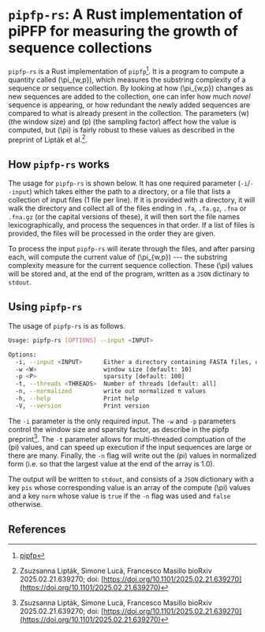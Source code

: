 # `pipfp-rs`: A Rust implementation of piPFP for measuring the growth of sequence collections

`pipfp-rs` is a Rust implementation of `pipfp`[^pipfp]. It is a program to compute a quantity called \(\pi_{w,p}\), which measures the substring complexity of a sequence or 
sequence collection. By looking at how \(\pi_{w,p}\) changes as new sequences are added to the collection, one can infer how much _novel_ sequence is appearing, or how redundant
the newly added sequences are compared to what is already present in the collection.  The parameters \(w\) (the window size) and \(p\) (the sampling factor) affect how  the 
value is computed, but \(\pi\) is fairly robust to these values as described in the preprint of Lipták et al.[^preprint].

## How `pipfp-rs` works

The usage for `pipfp-rs` is shown below.  It has one required parameter (`-i`/`--input`) which takes either the path to a directory, or a file that lists a collection of input files (1 file per line).
If it is provided with a directory, it will walk the directory and collect all of the files ending in `.fa`, `.fa.gz`, `.fna` or `.fna.gz` (or the capital versions of these), it will then sort the 
file names lexicographically, and process the sequences in that order. If a list of files is provided, the files will be processed in the order they are given.

To process the input `pipfp-rs` will iterate through the files, and after parsing each, will compute the current value of \(\pi_{w,p}\) --- the substring complexity measure for the current
sequence collection.  These \(\pi\) values will be stored and, at the end of the program, written as a `JSON` dictinary to `stdout`.

## Using `pipfp-rs`

The usage of `pipfp-rs` is as follows.

```sh
Usage: pipfp-rs [OPTIONS] --input <INPUT>

Options:
  -i, --input <INPUT>      Either a directory containing FASTA files, or a file with a list of (FASTA) file paths
  -w <W>                   window size [default: 10]
  -p <P>                   sparsity [default: 100]
  -t, --threads <THREADS>  Number of threads [default: all]
  -n, --normalized         write out normalized π values
  -h, --help               Print help
  -V, --version            Print version
```

The `-i` parameter is the only required input.  The `-w` and `-p` parameters control the window size and sparsity factor, as describe in the pipfp preprint[^preprint]. The 
`-t` parameter allows for multi-threaded comptuation of the \(pi\) values, and can speed up execution if the input sequences are large or there are many.  Finally, the `-n`
flag will write out the \(pi\) values in normalized form (i.e. so that the largest value at the end of the array is 1.0).

The output will be written to `stdout`, and consists of a `JSON` dictionary with a key `pis` whose corresponding value is an array of the compute \(\pi\) values and 
a key `norm` whose value is `true` if the `-n` flag was used and `false` otherwise.

## References

[^preprint]: Zsuzsanna Lipták, Simone Lucà, Francesco Masillo bioRxiv 2025.02.21.639270; doi: [https://doi.org/10.1101/2025.02.21.639270](https://doi.org/10.1101/2025.02.21.639270)

[^pipfp]: [pipfp](https://github.com/simolucaa/piPFP)

